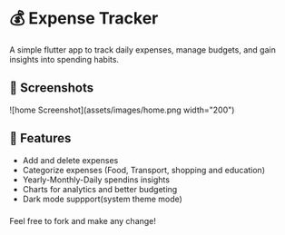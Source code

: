 # 💰 Expense Tracker 


A simple flutter app to track daily expenses, manage budgets, and gain insights into spending habits.

## 📸 Screenshots
![home Screenshot](assets/images/home.png width="200")


## 🚀 Features
- Add and delete expenses
- Categorize expenses (Food, Transport, shopping and education)
- Yearly-Monthly-Daily spendins insights
- Charts for analytics and better budgeting
- Dark mode suppport(system theme mode)

###
Feel free to fork and make any change!
